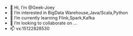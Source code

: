 - 👋 Hi, I’m @Geek-Joey
- 👀 I’m interested in BigData Warehouse,Java/Scala,Python
- 🌱 I’m currently learning Flink,Spark,Kafka
- 💞️ I’m looking to collaborate on ...
- 📫 vx:15122828530

<!---
Geek-Joey/Geek-Joey is a ✨ special ✨ repository because its `README.md` (this file) appears on your GitHub profile.
You can click the Preview link to take a look at your changes.
--->
